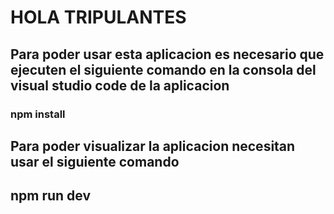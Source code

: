 # HOLA TRIPULANTES

## Para poder usar esta aplicacion es necesario que ejecuten el siguiente comando en la consola del visual studio code de la aplicacion

### npm install

## Para poder visualizar la aplicacion necesitan usar el siguiente comando

## npm run dev
